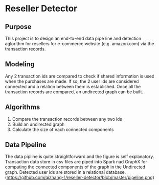 # Reseller Detector
## Purpose
This project is to design an end-to-end data pipe line and detection aglorithm for resellers for e-commerce website (e.g. amazon.com) via the transaction records.

## Modeling
Any 2 transaction ids are compared to check if shared information is used when the purchases are made.  If so, the 2 user ids are considered connected and a relation between them is established.  Once all the transaction records are compared, an undirected graph can be built.


## Algorithms
1. Compare the transaction records between any two ids
2. Build an undirected graph
3. Calculate the size of each connected components


## Data Pipeline
The data pipline is quite straightforward and the figure is self explanatory.    Transaction data store in csv files are piped into Spark nad GraphX for computing the connected components of the graph in the Undirected graph.  Detected user ids are stored in a relational database.
(https://github.com/qizhang-1/reseller-detector/blob/master/pipeline.png)

